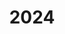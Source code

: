 ---
title: "2024"
collection: publications
permalink: /publication/2010-10-01-paper
excerpt: "<br/><img src='/images/2024-98.png' alt='www' width='300' height='150' style='float:left'>"
paperurl: ' '
citation: 'Yi Liu, Peng Zhang, Wenpeng Xu, Wei Zeng, Yi-Jun Yanga, Weiming Wang*(Corresponding author). (2024). &quot; Design and Optimization of Variable Radii Self-Supporting Lattice Structures.&quot; <i> </i>, Computer Methods in Applied Mechanics and Engineering, accepted, 2024. '
---
